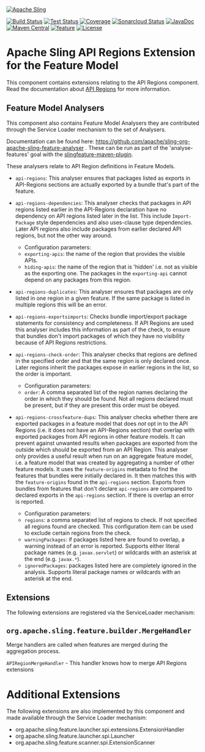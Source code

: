 [![Apache Sling](https://sling.apache.org/res/logos/sling.png)](https://sling.apache.org)

&#32;[![Build Status](https://ci-builds.apache.org/job/Sling/job/modules/job/sling-org-apache-sling-feature-extension-apiregions/job/master/badge/icon)](https://ci-builds.apache.org/job/Sling/job/modules/job/sling-org-apache-sling-feature-extension-apiregions/job/master/)&#32;[![Test Status](https://img.shields.io/jenkins/tests.svg?jobUrl=https://ci-builds.apache.org/job/Sling/job/modules/job/sling-org-apache-sling-feature-extension-apiregions/job/master/)](https://ci-builds.apache.org/job/Sling/job/modules/job/sling-org-apache-sling-feature-extension-apiregions/job/master/test/?width=800&height=600)&#32;[![Coverage](https://sonarcloud.io/api/project_badges/measure?project=apache_sling-org-apache-sling-feature-extension-apiregions&metric=coverage)](https://sonarcloud.io/dashboard?id=apache_sling-org-apache-sling-feature-extension-apiregions)&#32;[![Sonarcloud Status](https://sonarcloud.io/api/project_badges/measure?project=apache_sling-org-apache-sling-feature-extension-apiregions&metric=alert_status)](https://sonarcloud.io/dashboard?id=apache_sling-org-apache-sling-feature-extension-apiregions)&#32;[![JavaDoc](https://www.javadoc.io/badge/org.apache.sling/org.apache.sling.feature.extension.apiregions.svg)](https://www.javadoc.io/doc/org.apache.sling/org-apache-sling-feature-extension-apiregions)&#32;[![Maven Central](https://maven-badges.herokuapp.com/maven-central/org.apache.sling/org.apache.sling.feature.extension.apiregions/badge.svg)](https://search.maven.org/#search%7Cga%7C1%7Cg%3A%22org.apache.sling%22%20a%3A%22org.apache.sling.feature.extension.apiregions%22)&#32;[![feature](https://sling.apache.org/badges/group-feature.svg)](https://github.com/apache/sling-aggregator/blob/master/docs/group/feature.md) [![License](https://img.shields.io/badge/License-Apache%202.0-blue.svg)](https://www.apache.org/licenses/LICENSE-2.0)

# Apache Sling API Regions Extension for the Feature Model

This component contains extensions relating to the API Regions component.
Read the documentation about [API Regions](docs/api-regions.md) for more information.

## Feature Model Analysers

This component also contains Feature Model Analysers they are contributed through the Service Loader mechanism to the set of Analysers.

Documentation can be found here: https://github.com/apache/sling-org-apache-sling-feature-analyser . These can be run as part of the 'analyse-features' goal with the [slingfeature-maven-plugin](https://github.com/apache/sling-slingfeature-maven-plugin#analyse-features-analyse-features).  

These analysers relate to API Region definitions in Feature Models.

* `api-regions`: This analyser ensures that packages listed as exports in API-Regions sections are actually exported by a bundle that's part of the feature.

* `api-regions-dependencies`: This analyser checks that packages in API regions listed earlier in the API-Regions declaration have no dependency on API regions listed later in the list. This include `Import-Package` style dependencies and also uses-clause type dependencies. Later API regions also include packages from earlier declared API regions, but not the other way around.
  * Configuration parameters:
  * `exporting-apis`: the name of the region that provides the visible APIs.
  * `hiding-apis`: the name of the region that is 'hidden' i.e. not as visible as the exporting one. The
packages in the `exporting-api` cannot depend on any packages from this region.

* `api-regions-duplicates`: This analyser ensures that packages are only listed in one region
in a given feature. If the same package is listed in multiple regions this will be an error.

* `api-regions-exportsimports`: Checks bundle import/export package statements for consistency and completeness. If API Regions are used this analyser includes this 
information as part of the check, to ensure that bundles don't import packages of which they have no visibility because of API Regions restrictions.

* `api-regions-check-order`: This analyser checks that regions are defined in the specified
order and that the same region is only declared once. Later regions inherit the packages
expose in earlier regions in the list, so the order is important.
  * Configuration parameters:
  * `order`: A comma separated list of the region names declaring the order in which they should be found. Not all regions declared must be present, but if they are present this
order must be obeyed.

* `api-regions-crossfeature-dups`: This analyser checks whether there are exported packages in a feature model
that does _not_ opt in to the API Regions (i.e. it does not have an API-Regions section) that overlap with exported
packages from API regions in other feature models. It can prevent against unwanted results when packages are
exported from the outside which should be exported from an API Region.
This analyser only provides a useful result when run on
an aggregate feature model, i.e. a feature model that was created by aggregating a number of other feature models. It uses the
`feature-origins` metadata to find the features that bundles were initially declared in. It then matches this with the `feature-origins` found in the `api-regions` section. Exports from  bundles from features that don't
declare `api-regions` are compared to declared exports in the `api-regions` section. If there is overlap an error
is reported.
  * Configuration parameters:
  * `regions`: a comma separated list of regions to check. If not specified all regions found are checked. This configuration item can be used to exclude certain regions from the check.
  * `warningPackages`: if packages listed here are found to overlap, a warning instead of an error is reported. Supports either literal package names (e.g. `javax.servlet`) or wildcards with an asterisk at the end (e.g. `javax.*`).
  * `ignoredPackages`: packages listed here are completely ignored in the analysis. Supports literal package names or wildcards with an asterisk at the end.

## Extensions

The following extensions are registered via the ServiceLoader mechanism:

## `org.apache.sling.feature.builder.MergeHandler`
Merge handlers are called when features are merged during the aggregation process.

`APIRegionMergeHandler` - This handler knows how to merge API Regions extensions


# Additional Extensions

The following extensions are also implemented by this component and made available through the Service Loader mechanism:

* org.apache.sling.feature.launcher.spi.extensions.ExtensionHandler
* org.apache.sling.feature.launcher.spi.Launcher
* org.apache.sling.feature.scanner.spi.ExtensionScanner
